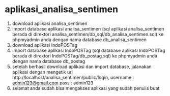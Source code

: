 # aplikasi_analisa_sentimen
1. download aplikasi analisa_sentimen
2. import database aplikasi analisa_sentimen (sql aplikasi analisa_sentimen berada di direktori analisa_sentimen/db_sql/db_analisa_sentimen.sql) ke phpmyadmin anda dengan nama database db_analisa_sentimen
3. download aplikasi IndoPOSTag
4. import database aplikasi IndoPOSTag (sql database aplikasi IndoPOSTag berada di direktori IndoPOSTag/db_postag.sql) ke phpmyadmin anda dengan nama database db_postag
5. setelah berhasil download aplikasi dan import database, jalanakan aplikasi dengan mengetik url http://localhost/analisa_sentimen/public/login, 
username : admin123@gmail.com
pass : admin123
6. selamat anda sudah bisa mengakses aplikasi yang sudah penulis buat
